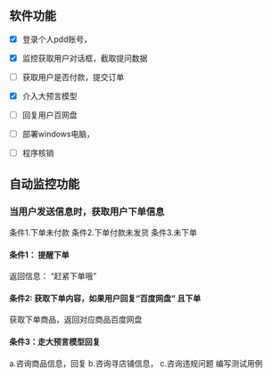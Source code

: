 
## 软件功能
- [x] 登录个人pdd账号，
- [x] 监控获取用户对话框，截取提问数据
- [ ] 获取用户是否付款，提交订单
- [x] 介入大预言模型
- [ ] 回复用户百网盘
- [ ] 部署windows电脑，
- [ ] 程序核销



## 自动监控功能

### 当用户发送信息时，获取用户下单信息
条件1.下单未付款 
条件2.下单付款未发货 
条件3.未下单

#### 条件1：  提醒下单
返回信息： “赶紧下单哦”

#### 条件2: 获取下单内容，如果用户回复“百度网盘“ 且下单
获取下单商品，返回对应商品百度网盘

#### 条件3：走大预言模型回复
a.咨询商品信息，回复
b.咨询寻店铺信息，
c.咨询违规问题 编写测试用例